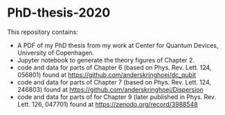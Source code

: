 # PhD-thesis-2020
This repository contains:
- A PDF of my PhD thesis from my work at Center for Quantum Devices, University of Copenhagen.
- Jupyter notebook to generate the theory figures of Chapter 2.
- code and data for parts of Chapter 6 (based on Phys. Rev. Lett. 124, 056801) found at https://github.com/anderskringhoej/dc_qubit
- code and data for parts of Chapter 7 (based on Phys. Rev. Lett. 124, 246803) found at https://github.com/anderskringhoej/Dispersion
- code and data for parts of for Chapter 9 (later published in Phys. Rev. Lett. 126, 047701) found at https://zenodo.org/record/3988548